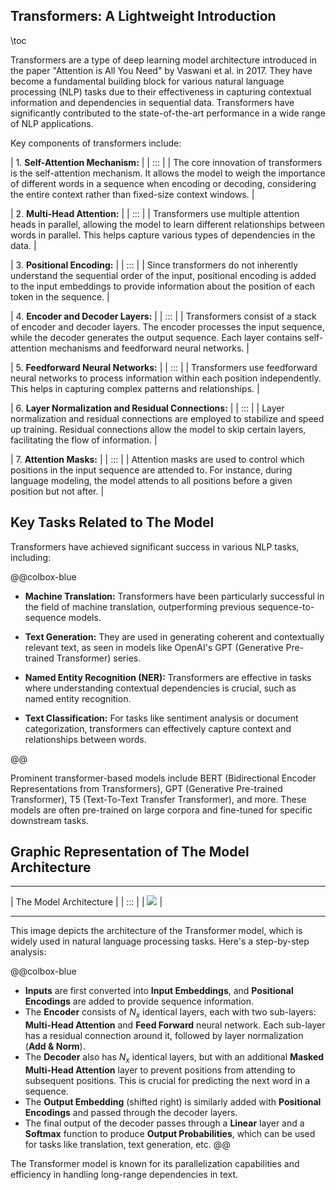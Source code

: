 ## Transformers: A Lightweight Introduction 

\toc

Transformers are a type of deep learning model architecture introduced in the paper "Attention is All You Need" by Vaswani et al. in 2017. They have become a fundamental building block for various natural language processing (NLP) tasks due to their effectiveness in capturing contextual information and dependencies in sequential data. Transformers have significantly contributed to the state-of-the-art performance in a wide range of NLP applications.

Key components of transformers include:

| 1. **Self-Attention Mechanism:** |
| ::: |
| The core innovation of transformers is the self-attention mechanism. It allows the model to weigh the importance of different words in a sequence when encoding or decoding, considering the entire context rather than fixed-size context windows. |

| 2. **Multi-Head Attention:** |
| ::: | 
| Transformers use multiple attention heads in parallel, allowing the model to learn different relationships between words in parallel. This helps capture various types of dependencies in the data. |

| 3. **Positional Encoding:** |
| ::: |
| Since transformers do not inherently understand the sequential order of the input, positional encoding is added to the input embeddings to provide information about the position of each token in the sequence. |

| 4. **Encoder and Decoder Layers:** |
| ::: |
| Transformers consist of a stack of encoder and decoder layers. The encoder processes the input sequence, while the decoder generates the output sequence. Each layer contains self-attention mechanisms and feedforward neural networks. |

| 5. **Feedforward Neural Networks:** |
| ::: | 
| Transformers use feedforward neural networks to process information within each position independently. This helps in capturing complex patterns and relationships. |

| 6. **Layer Normalization and Residual Connections:** |
| ::: |
| Layer normalization and residual connections are employed to stabilize and speed up training. Residual connections allow the model to skip certain layers, facilitating the flow of information. |

| 7. **Attention Masks:** |
| ::: |
| Attention masks are used to control which positions in the input sequence are attended to. For instance, during language modeling, the model attends to all positions before a given position but not after. |

## Key Tasks Related to The Model
Transformers have achieved significant success in various NLP tasks, including:

@@colbox-blue

- **Machine Translation:** Transformers have been particularly successful in the field of machine translation, outperforming previous sequence-to-sequence models.

- **Text Generation:** They are used in generating coherent and contextually relevant text, as seen in models like OpenAI's GPT (Generative Pre-trained Transformer) series.

- **Named Entity Recognition (NER):** Transformers are effective in tasks where understanding contextual dependencies is crucial, such as named entity recognition.

- **Text Classification:** For tasks like sentiment analysis or document categorization, transformers can effectively capture context and relationships between words.

@@

Prominent transformer-based models include BERT (Bidirectional Encoder Representations from Transformers), GPT (Generative Pre-trained Transformer), T5 (Text-To-Text Transfer Transformer), and more. These models are often pre-trained on large corpora and fine-tuned for specific downstream tasks.

## Graphic Representation of The Model Architecture

---

| The Model Architecture |
| ::: |
| ![](../extras/connectionism/trnsfmr.png) |


---

This image depicts the architecture of the Transformer model, which is widely used in natural language processing tasks. Here's a step-by-step analysis:

@@colbox-blue
- **Inputs** are first converted into **Input Embeddings**, and **Positional Encodings** are added to provide sequence information.
- The **Encoder** consists of $N_x$ identical layers, each with two sub-layers: **Multi-Head Attention** and **Feed Forward** neural network. Each sub-layer has a residual connection around it, followed by layer normalization (**Add & Norm**).
- The **Decoder** also has $N_x$ identical layers, but with an additional **Masked Multi-Head Attention** layer to prevent positions from attending to subsequent positions. This is crucial for predicting the next word in a sequence.
- The **Output Embedding** (shifted right) is similarly added with **Positional Encodings** and passed through the decoder layers.
- The final output of the decoder passes through a **Linear** layer and a **Softmax** function to produce **Output Probabilities**, which can be used for tasks like translation, text generation, etc.
@@

The Transformer model is known for its parallelization capabilities and efficiency in handling long-range dependencies in text.